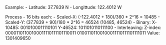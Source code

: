 Example:
    - Latitude: 37.7839 N
    - Longittude: 122.4012 W

Process - 16 bits each:
    - Scaled-X: (-122.4012 + 180)/360 * 2^16 = 10485
    - Scaled-Y: (37.7839 + 90)/180 * 2^16 = 46524
        (10485, 46524)
    - Binary:
        X-10485: 0010100011110101
        Y-46524: 1011010110111100
    - Interleaving:
        Z-index: 00001101100100011110111101110011
                 01001101100100011110111101111011
        Value: 1301409650
